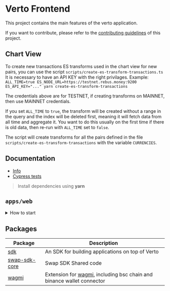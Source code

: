 # Verto Frontend

This project contains the main features of the verto application.

If you want to contribute, please refer to the [contributing guidelines](./CONTRIBUTING.md) of this project.

## Chart View

To create new transactions ES transforms used in the chart view for new pairs, you can use the script `scripts/create-es-transform-transactions.ts`
It is necessary to have an API KEY with the right privilages.
Example: `ALL_TIME=true ES_NODE_URL=https://testnet.rebus.money:9200 ES_API_KEY="..." yarn create-es-transform-transactions`

The credentials above are for TESTNET, if creating transforms on MAINNET, then use MAINNET credentials.

If you set `ALL_TIME` to `true`, the transform will be created without a range in the query and the index will be deleted first, meaning it will fetch data from all time and aggregate it. You want to do this usually on the first time if there is old data, then re-run with `ALL_TIME` set to `false`.

The script will create transforms for all the pairs defined in the file `scripts/create-es-transform-transactions` with the variable `CURRENCIES`.

## Documentation

- [Info](doc/Info.md)
- [Cypress tests](doc/Cypress.md)

> Install dependencies using **yarn**

## `apps/web`
<details>
<summary>
How to start
</summary>

```sh
yarn
```

start the development server
```sh
yarn dev
```

build with production mode
```sh
yarn build

# start the application after build
yarn start
```
</details>


## Packages

| Package                                                       | Description                                                                                                            |
|---------------------------------------------------------------|------------------------------------------------------------------------------------------------------------------------|
| [sdk](/packages/swap-sdk)                                     | An SDK for building applications on top of Verto                                                                 |
| [swap-sdk-core](/packages/swap-sdk-core)                      | Swap SDK Shared code                                                                                                   |
| [wagmi](/packages/wagmi)                                      | Extension for [wagmi](https://github.com/wagmi-dev/wagmi), including bsc chain and binance wallet connector            |

